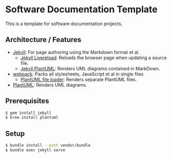 # Software Documentation Template

This is a template for software documentation projects.

## Architecture / Features

+ [Jekyll](https://jekyllrb.com): 
  For page authoring using the Markdown format et al.
  + [Jekyll Livereload](https://github.com/RobertDeRose/jekyll-livereload):
  Reloads the browser page when updating a source file.
  + [Jekyll PlantUML](https://github.com/yegor256/jekyll-plantuml): 
  Renders UML diagrams contained in MarkDown.
+ [webpack](https://webpack.js.org): 
  Packs all stylesheets, JavaScript et al in single files
  + [PlantUML file loader](https://github.com/lucsorel/plantuml-file-loader):
  Renders separate PlantUML files.
+ [PlantUML](http://plantuml.com):
  Renders UML diagrams.

## Prerequisites

```bash
$ gem install jekyll
$ brew install plantuml
```

## Setup

```sh
$ bundle install --path vendor/bundle
$ bundle exec jekyll serve
```
